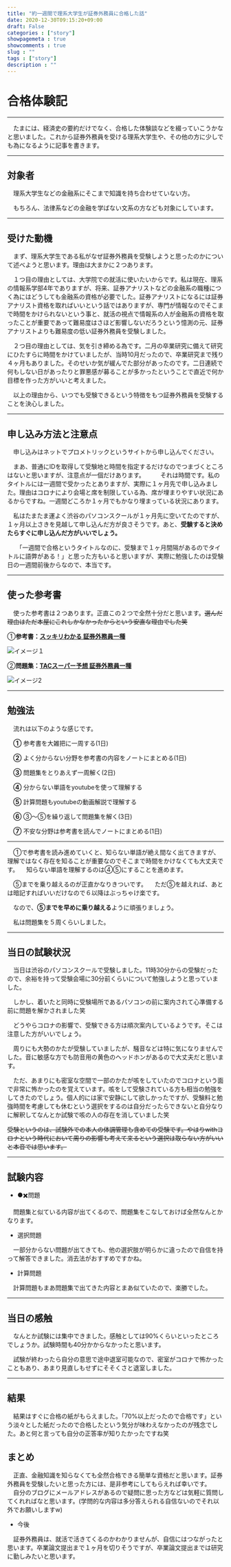 ```yaml
---
title: "約一週間で理系大学生が証券外務員に合格した話"
date: 2020-12-30T09:15:20+09:00
draft: False
categories : ["story"]
showpagemeta : true
showcomments : true
slug : ""
tags : ["story"]
description : ""
---
```




# **合格体験記**

-------

　たまには、経済史の要約だけでなく、合格した体験談などを綴っていこうかなと思いました。これから証券外務員を受ける理系大学生や、その他の方に少しでも為になるように記事を書きます。

--------

## **対象者**

　理系大学生などの金融系にそこまで知識を持ち合わせていない方。

　もちろん、法律系などの金融を学ばない文系の方なども対象にしています。


---------

## **受けた動機**

　まず、理系大学生である私がなぜ証券外務員を受験しようと思ったのかについて述べようと思います。理由は大まかに２つあります。

　１つ目の理由としては、大学院での就活に使いたいからです。私は現在、理系の情報系学部4年でありますが、将来、証券アナリストなどの金融系の職種につく為にはどうしても金融系の資格が必要でした。証券アナリストになるには証券アナリスト資格を取ればいいという話ではありますが、専門が情報なのでそこまで時間をかけられないという事と、就活の視点で情報系の人が金融系の資格を取ったことが重要であって難易度はさほど影響しないだろうという憶測の元、証券アナリストよりも難易度の低い証券外務員を受験しました。

　２つ目の理由としては、気を引き締める為です。二月の卒業研究に備えて研究にひたすらに時間をかけていましたが、当時10月だったので、卒業研究まで残り４ヶ月もありました。そのせいか気が緩んでた部分があったのです。二日連続で何もしない日があったりと罪悪感が募ることが多かったということで直近で何か目標を作った方がいいと考えました。

　以上の理由から、いつでも受験できるという特徴をもつ証券外務員を受験することを決心しました。

----------


## **申し込み方法と注意点**

　申し込みはネットでプロメトリックというサイトから申し込んでください。

　まあ、普通にIDを取得して受験地と時間を指定するだけなのでつまづくところはないと思いますが、注意点が一個だけあります。
　
　それは時間です。私のタイトルには一週間で受かったとありますが、実際に１ヶ月先で申し込みました。理由はコロナにより会場と席を制限している為、席が埋まりやすい状況にあるからですね。一週間どころか１ヶ月でもかなり埋まっている状況にあります。

　私はたまたま運よく渋谷のパソコンスクールが１ヶ月先に空いてたのですが、１ヶ月以上さきを見越して申し込んだ方が良さそうです。あと、**受験すると決めたらすぐに申し込んだ方がいいでしょう。**

　　「一週間で合格というタイトルなのに、受験まで１ヶ月間隔があるのでタイトルに語弊がある！」と思った方もいると思いますが、実際に勉強したのは受験日の一週間前後からなので、本当です。

-----------

## **使った参考書**

　使った参考書は２つあります。正直この２つで全然十分だと思います。~~選んだ理由はただ本屋にこれしかなかったからという安直な理由でした笑~~

①**参考書：[スッキリわかる 証券外務員一種](https://www.amazon.co.jp/%E3%82%B9%E3%83%83%E3%82%AD%E3%83%AA%E3%82%8F%E3%81%8B%E3%82%8B-%E8%A8%BC%E5%88%B8%E5%A4%96%E5%8B%99%E5%93%A1%E4%B8%80%E7%A8%AE-2020-2021%E5%B9%B4-%E3%82%B9%E3%83%83%E3%82%AD%E3%83%AA%E3%82%8F%E3%81%8B%E3%82%8B%E3%82%B7%E3%83%AA%E3%83%BC%E3%82%BA-%E5%B8%8C%E7%BE%8E%E5%AD%90/dp/481328874X/ref=zg_bs_2132743051_16?_encoding=UTF8&psc=1&refRID=T6VRR2Q8BCZE5YFDEN2K)**

![イメージ１](https://kato-sotaro.github.io/blog/photo/12_30_2_2020.png "サンプル")

②**問題集：[TACスーパー予想 証券外務員一種 ](https://www.amazon.co.jp/2020-2021%E5%B9%B4%E8%A9%A6%E9%A8%93%E3%82%92%E3%81%82%E3%81%A6%E3%82%8B-TAC%E3%82%B9%E3%83%BC%E3%83%91%E3%83%BC%E4%BA%88%E6%83%B3-%E8%A8%BC%E5%88%B8%E5%A4%96%E5%8B%99%E5%93%A1%E4%B8%80%E7%A8%AE-TAC%E8%A8%BC%E5%88%B8%E5%A4%96%E5%8B%99%E5%93%A1%E8%AC%9B%E5%BA%A7/dp/4813288723/ref=zg_bs_2132743051_4?_encoding=UTF8&psc=1&refRID=T6VRR2Q8BCZE5YFDEN2K)**

![イメージ2](https://kato-sotaro.github.io/blog/photo/12_30_2020.png "サンプル")

------------

## **勉強法**

　流れは以下のような感じです。

　**①** 参考書を大雑把に一周する(1日)

　**②** よく分からない分野を参考書の内容をノートにまとめる(1日)

　**③** 問題集をとりあえず一周解く(2日)

　**④** 分からない単語をyoutubeを使って理解する

　**⑤** 計算問題もyoutubeの動画解説で理解する

　**⑥** ③〜⑤を繰り返して問題集を解く(3日)

　**⑦** 不安な分野は参考書を読んでノートにまとめる(1日)

----------


　①で参考書を読み進めていくと、知らない単語が絶え間なく出てきますが、理解ではなく存在を知ることが重要なのでそこまで時間をかけなくても大丈夫です。
　知らない単語を理解するのは④⑤にすることを進めます。

　⑤までを乗り越えるのが正直かなりきついです。
　ただ⑤を越えれば、あとは暗記すればいいだけなので６以降はぶっちゃけ楽です。

　なので、**⑤までを早めに乗り越える**ように頑張りましょう。

　私は問題集を５周くらいしました。


-------------

## **当日の試験状況**

　当日は渋谷のパソコンスクールで受験しました。11時30分からの受験だったので、余裕を持って受験会場に30分前くらいについて勉強しようと思っていました。

　しかし、着いたと同時に受験場所であるパソコンの前に案内されて心準備する前に問題を解かされました笑

　どうやらコロナの影響で、受験できる方は順次案内しているようです。そこは注意した方がいいでしょう。

　周りにも大勢のかたが受験していましたが、騒音などは特に気になりませんでした。音に敏感な方でも防音用の黄色のヘッドホンがあるので大丈夫だと思います。

　ただ、あまりにも密室な空間で一部のかたが咳をしていたのでコロナという面で非常に怖かったのを覚えています。咳をして受験されている方も相当の勉強をしてきたのでしょう。個人的には家で安静にして欲しかったですが、受験料と勉強時間を考慮しても休むという選択をするのは自分だったらできないと自分なりに解釈してなんとか試験で咳の人の存在を消していました笑

~~受験というのは、試験外での本人の体調管理も含めての受験です。やはりwithコロナという時代において周りの影響も考えて来るという選択は取らない方がいいと本音では思います。~~

-------------

## **試験内容**

- ●✖️問題

　問題集と似ている内容が出てくるので、問題集をこなしておけば全然なんとかなります。

- 選択問題

　一部分からない問題が出てきても、他の選択肢が明らかに違ったので自信を持って解答できました。消去法がおすすめですかね。

- 計算問題

　計算問題もまあ問題集で出てきた内容とまあ似ていたので、楽勝でした。


-------------

## **当日の感触**

　なんとか試験には集中できました。感触としては90%くらいといったところでしょうか。試験時間も40分かからなかったと思います。

　試験が終わったら自分の意思で途中退室可能なので、密室がコロナで怖かったこともあり、あまり見直しもせずにそそくさと退室しました。

-------------

## **結果**

　結果はすぐに合格の紙がもらえました。「70%以上だったので合格です」という淡々とした紙だったので合格したという気分が味わえなかったのが残念でした。あと何と言っても自分の正答率が知りたかったですね笑

## **まとめ**

　正直、金融知識を知らなくても全然合格できる簡単な資格だと思います。証券外務員を受験したいと思った方には、是非参考にしてもらえれば幸いです。
　自分のブログにメールアドレスがあるので疑問に思った方などは気軽に質問してくれればなと思います。(学問的な内容は多分答えられる自信ないのでそれ以外でお願いしますw)


-  今後

　証券外務員は、就活で活きてくるのかわかりませんが、自信にはつながったと思います。卒業論文提出まで１ヶ月を切りそうですが、卒業論文提出までは研究に勤しみたいと思います。